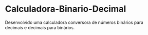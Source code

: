 # Calculadora-Binario-Decimal
Desenvolvido uma calculadora conversora de números binários para decimais e decimais para binários.
